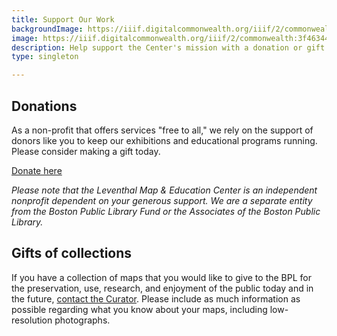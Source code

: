 ```yaml
---
title: Support Our Work
backgroundImage: https://iiif.digitalcommonwealth.org/iiif/2/commonwealth:3f463366g/1292,3248,8404,3417/1200,/0/default.jpg
image: https://iiif.digitalcommonwealth.org/iiif/2/commonwealth:3f4634466/2291,2158,3532,2116/1200,/0/default.jpg
description: Help support the Center's mission with a donation or gift
type: singleton

---
```

## Donations

As a non-profit that offers services "free to all," we rely on the support of donors like you to keep our exhibitions and educational programs running. Please consider making a gift today.

<a class="btn btn-outline-primary" href="https://mapsbpl.thankyou4caring.org/">Donate here</a>

_Please note that the Leventhal Map & Education Center is an independent nonprofit dependent on your generous support. We are a separate entity from the Boston Public Library Fund or the Associates of the Boston Public Library._

## Gifts of collections

If you have a collection of maps that you would like to give to the BPL for the preservation, use, research, and enjoyment of the public today and in the future, [contact the Curator](/about/people/garrett-nelson). Please include as much information as possible regarding what you know about your maps, including low-resolution photographs.